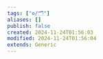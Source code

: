 ```yaml
---
tags: ["⚙️/🗂️"]
aliases: []
publish: false
created: 2024-11-24T01:56:03
modified: 2024-11-24T01:56:04
extends: Generic
---
```

